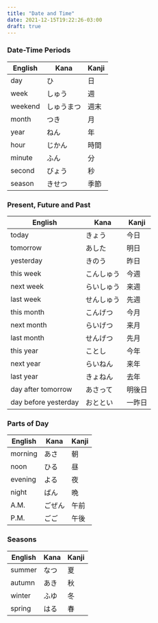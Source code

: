 ```yaml
---
title: "Date and Time"
date: 2021-12-15T19:22:26-03:00
draft: true
---
```

### Date-Time Periods
| English | Kana       | Kanji |
|---------|------------|-------|
| day     | ひ         | 日    |
| week    | しゅう     | 週    |
| weekend | しゅうまつ | 週末  |
| month   | つき       | 月    |
| year    | ねん       | 年    |
| hour    | じかん     | 時間  |
| minute  | ふん       | 分    |
| second  | びょう     | 秒    |
| season  | きせつ     | 季節  |

### Present, Future and Past
| English              | Kana       | Kanji  |
|----------------------|------------|--------|
| today                | きょう     | 今日   |
| tomorrow             | あした     | 明日   |
| yesterday            | きのう     | 昨日   |
| this week            | こんしゅう | 今週   |
| next week            | らいしゅう | 来週   |
| last week            | せんしゅう | 先週   |
| this month           | こんげつ   | 今月   |
| next month           | らいげつ   | 来月   |
| last month           | せんげつ   | 先月   |
| this year            | ことし     | 今年   |
| next year            | らいねん   | 来年   |
| last year            | きょねん   | 去年   |
| day after tomorrow   | あさって   | 明後日 |
| day before yesterday | おととい   | 一昨日 |

### Parts of Day
| English | Kana   | Kanji |
|---------|--------|-------|
| morning | あさ   | 朝    |
| noon    | ひる   | 昼    |
| evening | よる   | 夜    |
| night   | ばん   | 晩    |
| A.M.    | ごぜん | 午前  |
| P.M.    | ごご   | 午後  |

### Seasons
| English | Kana | Kanji |
|---------|------|-------|
| summer  | なつ | 夏    |
| autumn  | あき | 秋    |
| winter  | ふゆ | 冬    |
| spring  | はる | 春    |
